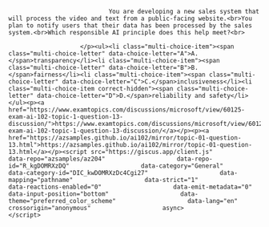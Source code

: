 <p class="card-text">
							
								You are developing a new sales system that will process the video and text from a public-facing website.<br>You plan to notify users that their data has been processed by the sales system.<br>Which responsible AI principle does this help meet?<br>
							
						</p><ul><li class="multi-choice-item"><span class="multi-choice-letter" data-choice-letter="A">A.</span>transparency</li><li class="multi-choice-item"><span class="multi-choice-letter" data-choice-letter="B">B.</span>fairness</li><li class="multi-choice-item"><span class="multi-choice-letter" data-choice-letter="C">C.</span>inclusiveness</li><li class="multi-choice-item correct-hidden"><span class="multi-choice-letter" data-choice-letter="D">D.</span>reliability and safety</li></ul><p><a href="https://www.examtopics.com/discussions/microsoft/view/60125-exam-ai-102-topic-1-question-13-discussion/">https://www.examtopics.com/discussions/microsoft/view/60125-exam-ai-102-topic-1-question-13-discussion/</a></p><p><a href="https://azsamples.github.io/ai102/mirror/topic-01-question-13.html">https://azsamples.github.io/ai102/mirror/topic-01-question-13.html</a></p><script src="https://giscus.app/client.js"                    data-repo="azsamples/az204"                    data-repo-id="R_kgDOMRXzDQ"                    data-category="General"                    data-category-id="DIC_kwDOMRXzDc4Cgi27"                    data-mapping="pathname"                    data-strict="1"                    data-reactions-enabled="0"                    data-emit-metadata="0"                    data-input-position="bottom"                    data-theme="preferred_color_scheme"                    data-lang="en"                    crossorigin="anonymous"                    async>                    </script>